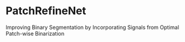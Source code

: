 # PatchRefineNet
Improving Binary Segmentation by Incorporating Signals from Optimal Patch-wise Binarization
